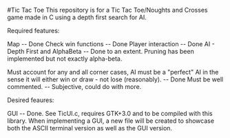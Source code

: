 #Tic Tac Toe
This repository is for a Tic Tac Toe/Noughts and Crosses game made in C using a depth first search for AI. 

Required features:

Map -- Done
Check win functions -- Done 
Player interaction -- Done
AI - Depth First and AlphaBeta -- Done to an extent. Pruning has been implemented but not exactly alpha-beta. 

Must account for any and all corner cases, AI must be a "perfect" AI in the sense it will either win or draw - not lose (reasonably). -- Done
Must be well commented. -- Subjective, could do with more. 

Desired feaures:

GUI -- Done. See TicUI.c, requires GTK+3.0 and to be compiled with this library. 
    When implementing a GUI, a new file will be created to showcase both the ASCII terminal version as well as the GUI version. 



